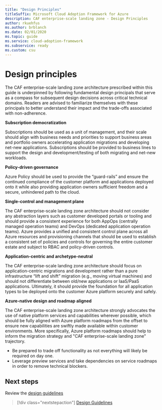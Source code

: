 ```yaml
---
title: "Design Principles"
titleSuffix: Microsoft Cloud Adoption Framework for Azure
description: CAF enterprise-scale landing zone - Design Principles
author: rkuehfus
ms.author: brblanch
ms.date: 02/01/2020
ms.topic: guide
ms.service: cloud-adoption-framework
ms.subservice: ready
ms.custom: csu
---
```



# Design principles

The CAF enterprise-scale landing zone architecture prescribed within this guide is underpinned by following fundamental design principals that serve as a compass for subsequent design decisions across critical technical domains. Readers are advised to familiarize themselves with these principals to better understand their impact and the trade-offs associated with non-adherence.

**Subscription democratization**

Subscriptions should be used as a unit of management, and their scale should align with business needs and priorities to support business areas and portfolio owners accelerating application migrations and developing net-new applications. Subscriptions should be provided to business lines to support the design and development/testing of both migrating and net-new workloads.

**Policy-driven governance**

Azure Policy should be used to provide the “guard-rails” and ensure the continued compliance of the customer platform and applications deployed onto it while also providing application owners sufficient freedom and a secure, unhindered path to the cloud.

**Single-control and management plane**

The CAF enterprise-scale landing zone architecture should not consider any abstraction layers such as customer developed portals or tooling and should provide a consistent experience for both AppOps (centrally managed operation teams) and DevOps (dedicated application operation teams). Azure provides a unified and consistent control plane across all Azure resources and provisioning channels that should be used to establish a consistent set of policies and controls for governing the entire customer estate and subject to RBAC and policy-driven controls.

**Application-centric and archetype-neutral**

The CAF enterprise-scale landing zone architecture should focus on application-centric migrations and development rather than a pure infrastructure “lift and shift” migration (e.g., moving virtual machines) and should not differentiate between old/new applications or IaaS/PaaS applications. Ultimately, it should provide the foundation for all application types to be deployed onto the customer Azure platform securely and safely.

**Azure-native design and roadmap aligned**

The CAF enterprise-scale landing zone architecture strongly advocates the use of native platform services and capabilities wherever possible, which should be fully aligned with Azure platform roadmaps from the offset to ensure new capabilities are swiftly made available within customer environments. More specifically, Azure platform roadmaps should help to inform the migration strategy and "CAF enterprise-scale landing zone" trajectory.

- Be prepared to trade off functionality as not everything will likely be required on day one.
- Leverage preview services and take dependencies on service roadmaps in order to remove technical blockers.

## Next steps

Review the [design guidelines](./design-guidelines.md)

> [!div class="nextstepaction"]
> [Design Guidelines](./design-guidelines.md)
